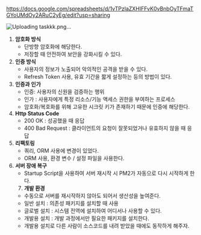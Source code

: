 https://docs.google.com/spreadsheets/d/1vTPzlaZXHIFFvK0vBnbOyTFmaTGYoUMdOy2ARuC2yEg/edit?usp=sharing

![Uploading taskkk.png…]()

1. **암호화 방식**
    - 단방향 암호화에 해당한다.
    - 저장할 때 안전하여 보안을 강화시킬 수 있다.
2. **인증 방식**
    - 사용자의 정보가 노출되어 악의적인 공격을 받을 수 있다.
    - Refresh Token 사용, 유효 기간을 짧게 설정하는 등의 방법이 있다.
3. **인증과 인가**
    - 인증: 사용자의 신원을 검증하는 행위
    - 인가 : 사용자에게 특정 리소스/기능 액세스 권한을 부여하는 프로세스
    - 암호화/복호화를 위해 고유한 시크릿 키가 존재하기 때문에 인증에 해당한다.
4. **Http Status Code**
    - 200 OK : 성공했을 때 응답
    - 400 Bad Request : 클라이언트의 요청이 잘못되었거나 유효하지 않을 때 응답
5. **리팩토링**
    - 쿼리, ORM 사용에 변경이 있었다.
    - ORM 사용, 환경 변수 / 설정 파일을 사용한다.
6. **서버 장애 복구**
    - Startup Script을 사용하여 서버 재시작 시 PM2가 자동으로 다시 시작하게 한다.
    7. **개발 환경**
    - 수동으로 서버를 재시작하지 않아도 되어서 생산성을 높여준다.
    - 일반 설치 : 의존성 패키지를 설치할 때 사용
    - 글로벌 설치 : 시스템 전역에 설치하여 어디서나 사용할 수 있다.
    - 개발용 설치 : 개발 과정에서만 필요한 패키지를 설치한다.
    - 개발용 설치로 다른 사람이 소스코드를 내려 받았을 때에도 동작하게 해주자.
